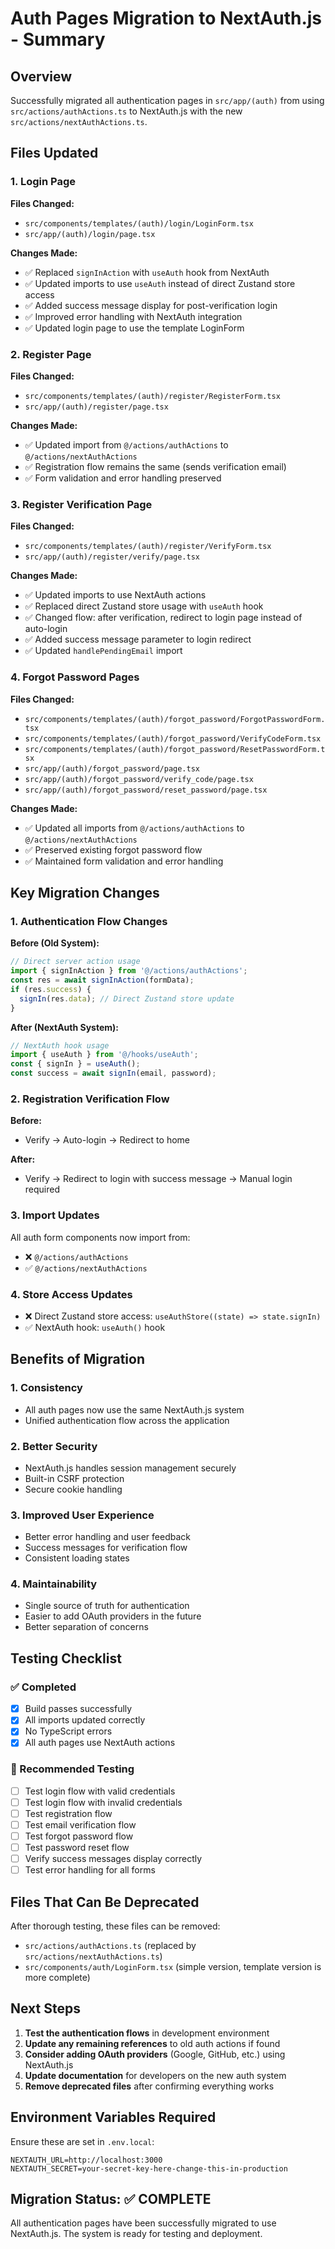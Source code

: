 # Auth Pages Migration to NextAuth.js - Summary

## Overview
Successfully migrated all authentication pages in `src/app/(auth)` from using `src/actions/authActions.ts` to NextAuth.js with the new `src/actions/nextAuthActions.ts`.

## Files Updated

### 1. Login Page
**Files Changed:**
- `src/components/templates/(auth)/login/LoginForm.tsx`
- `src/app/(auth)/login/page.tsx`

**Changes Made:**
- ✅ Replaced `signInAction` with `useAuth` hook from NextAuth
- ✅ Updated imports to use `useAuth` instead of direct Zustand store access
- ✅ Added success message display for post-verification login
- ✅ Improved error handling with NextAuth integration
- ✅ Updated login page to use the template LoginForm

### 2. Register Page
**Files Changed:**
- `src/components/templates/(auth)/register/RegisterForm.tsx`
- `src/app/(auth)/register/page.tsx`

**Changes Made:**
- ✅ Updated import from `@/actions/authActions` to `@/actions/nextAuthActions`
- ✅ Registration flow remains the same (sends verification email)
- ✅ Form validation and error handling preserved

### 3. Register Verification Page
**Files Changed:**
- `src/components/templates/(auth)/register/VerifyForm.tsx`
- `src/app/(auth)/register/verify/page.tsx`

**Changes Made:**
- ✅ Updated imports to use NextAuth actions
- ✅ Replaced direct Zustand store usage with `useAuth` hook
- ✅ Changed flow: after verification, redirect to login page instead of auto-login
- ✅ Added success message parameter to login redirect
- ✅ Updated `handlePendingEmail` import

### 4. Forgot Password Pages
**Files Changed:**
- `src/components/templates/(auth)/forgot_password/ForgotPasswordForm.tsx`
- `src/components/templates/(auth)/forgot_password/VerifyCodeForm.tsx`
- `src/components/templates/(auth)/forgot_password/ResetPasswordForm.tsx`
- `src/app/(auth)/forgot_password/page.tsx`
- `src/app/(auth)/forgot_password/verify_code/page.tsx`
- `src/app/(auth)/forgot_password/reset_password/page.tsx`

**Changes Made:**
- ✅ Updated all imports from `@/actions/authActions` to `@/actions/nextAuthActions`
- ✅ Preserved existing forgot password flow
- ✅ Maintained form validation and error handling

## Key Migration Changes

### 1. Authentication Flow Changes
**Before (Old System):**
```typescript
// Direct server action usage
import { signInAction } from '@/actions/authActions';
const res = await signInAction(formData);
if (res.success) {
  signIn(res.data); // Direct Zustand store update
}
```

**After (NextAuth System):**
```typescript
// NextAuth hook usage
import { useAuth } from '@/hooks/useAuth';
const { signIn } = useAuth();
const success = await signIn(email, password);
```

### 2. Registration Verification Flow
**Before:**
- Verify → Auto-login → Redirect to home

**After:**
- Verify → Redirect to login with success message → Manual login required

### 3. Import Updates
All auth form components now import from:
- ❌ `@/actions/authActions` 
- ✅ `@/actions/nextAuthActions`

### 4. Store Access Updates
- ❌ Direct Zustand store access: `useAuthStore((state) => state.signIn)`
- ✅ NextAuth hook: `useAuth()` hook

## Benefits of Migration

### 1. **Consistency**
- All auth pages now use the same NextAuth.js system
- Unified authentication flow across the application

### 2. **Better Security**
- NextAuth.js handles session management securely
- Built-in CSRF protection
- Secure cookie handling

### 3. **Improved User Experience**
- Better error handling and user feedback
- Success messages for verification flow
- Consistent loading states

### 4. **Maintainability**
- Single source of truth for authentication
- Easier to add OAuth providers in the future
- Better separation of concerns

## Testing Checklist

### ✅ Completed
- [x] Build passes successfully
- [x] All imports updated correctly
- [x] No TypeScript errors
- [x] All auth pages use NextAuth actions

### 🧪 Recommended Testing
- [ ] Test login flow with valid credentials
- [ ] Test login flow with invalid credentials
- [ ] Test registration flow
- [ ] Test email verification flow
- [ ] Test forgot password flow
- [ ] Test password reset flow
- [ ] Verify success messages display correctly
- [ ] Test error handling for all forms

## Files That Can Be Deprecated

After thorough testing, these files can be removed:
- `src/actions/authActions.ts` (replaced by `src/actions/nextAuthActions.ts`)
- `src/components/auth/LoginForm.tsx` (simple version, template version is more complete)

## Next Steps

1. **Test the authentication flows** in development environment
2. **Update any remaining references** to old auth actions if found
3. **Consider adding OAuth providers** (Google, GitHub, etc.) using NextAuth.js
4. **Update documentation** for developers on the new auth system
5. **Remove deprecated files** after confirming everything works

## Environment Variables Required

Ensure these are set in `.env.local`:
```env
NEXTAUTH_URL=http://localhost:3000
NEXTAUTH_SECRET=your-secret-key-here-change-this-in-production
```

## Migration Status: ✅ COMPLETE

All authentication pages have been successfully migrated to use NextAuth.js. The system is ready for testing and deployment.
